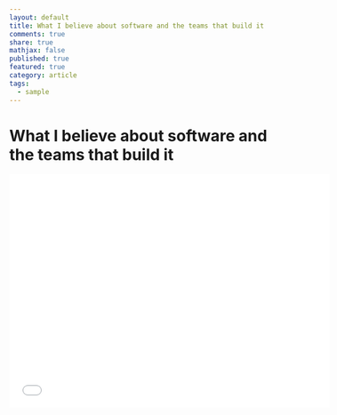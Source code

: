 ```yaml
---
layout: default
title: What I believe about software and the teams that build it
comments: true
share: true
mathjax: false
published: true
featured: true
category: article
tags:
  - sample
---
```

# What I believe about software and the teams that build it

<iframe src="//slides.com/abrgr/deck/embed" width="576" height="420" scrolling="no" frameborder="0" webkitallowfullscreen mozallowfullscreen allowfullscreen></iframe>

